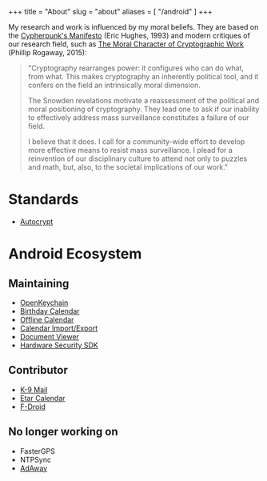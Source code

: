 +++
title = "About"
slug = "about"
aliases = [
    "/android"
]
+++

My research and work is influenced by my moral beliefs.
They are based on the [Cypherpunk's Manifesto](http://www.activism.net/cypherpunk/manifesto.html) (Eric Hughes, 1993) and modern critiques of our research field, such as [The Moral Character of Cryptographic Work](http://web.cs.ucdavis.edu/~rogaway/papers/moral.html) (Phillip Rogaway, 2015):

> "Cryptography rearranges power: it configures who can do what, from what.
> This makes cryptography an inherently political tool, and it confers on the field an intrinsically moral dimension.
>
> The Snowden revelations motivate a reassessment of the political and moral positioning of cryptography.
> They lead one to ask if our inability to effectively address mass surveillance constitutes a failure of our field.
> 
> I believe that it does. I call for a community-wide effort to develop more effective means to resist mass surveillance.
> I plead for a reinvention of our disciplinary culture to attend not only to puzzles and math, but, also, to the societal implications of our work."


# Standards

* [Autocrypt](https://autocrypt.org)

# Android Ecosystem

## Maintaining

* [OpenKeychain](https://www.openkeychain.org)
* [Birthday Calendar](https://github.com/SufficientlySecure/birthday-calendar)
* [Offline Calendar](https://github.com/SufficientlySecure/offline-calendar)
* [Calendar Import/Export](https://github.com/SufficientlySecure/calendar-import-export)
* [Document Viewer](https://github.com/SufficientlySecure/document-viewer)
* [Hardware Security SDK](https://hwsecurity.dev/)

## Contributor

* [K-9 Mail](https://k9mail.github.io/)
* [Etar Calendar](https://github.com/Etar-Group/Etar-Calendar)
* [F-Droid](https://f-droid.org/)

## No longer working on 

* FasterGPS
* NTPSync
* [AdAway](https://adaway.org/)
